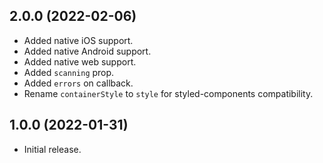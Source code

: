 ## 2.0.0 (2022-02-06)
* Added native iOS support.
* Added native Android support.
* Added native web support.
* Added `scanning` prop.
* Added `errors` on callback.
* Rename `containerStyle` to `style` for styled-components compatibility.

## 1.0.0 (2022-01-31)
* Initial release.
